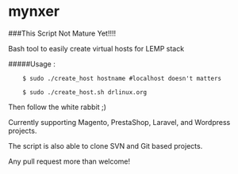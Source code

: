 mynxer
======


###This Script Not Mature Yet!!!!

Bash tool to easily create virtual hosts for LEMP stack


#####Usage :

        $ sudo ./create_host hostname #localhost doesn't matters

        $ sudo ./create_host.sh drlinux.org
        

Then follow the white rabbit ;)

Currently supporting Magento, PrestaShop, Laravel, and Wordpress projects.

The script is also able to clone SVN and Git based projects.

Any pull request more than welcome!
